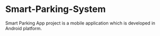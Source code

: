 # Smart-Parking-System
Smart Parking App project is a mobile application which is developed in Android platform. 
